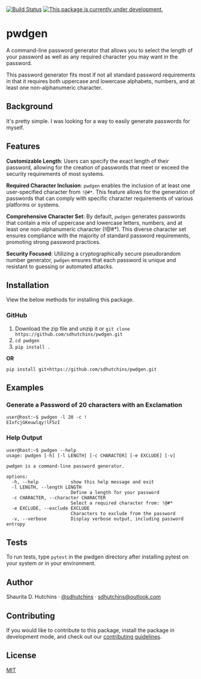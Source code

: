 [![Build Status](https://app.travis-ci.com/sdhutchins/pwdgen.svg?branch=master)](https://app.travis-ci.com/sdhutchins/pwdgen)
[![This package is currently under development.](https://img.shields.io/badge/under-development-orange.svg)](https://github.com/sdhutchins/pwdgen)

# pwdgen

A command-line password generator that allows you to select the length of your password as well as any required character you may want in the password.

This password generator fits most if not all standard password requirements in that it requires both uppercase and lowercase alphabets, numbers, and at least one non-alphanumeric character.

## Background

It's pretty simple. I was looking for a way to easily generate passwords for myself.

## Features

**Customizable Length**: Users can specify the exact length of their password, allowing for the creation of passwords that meet or exceed the security requirements of most systems.

**Required Character Inclusion**: `pwdgen` enables the inclusion of at least one user-specified character from `!@#*`. This feature allows for the generation of passwords that can comply with specific character requirements of various platforms or systems.

**Comprehensive Character Set**: By default, `pwdgen` generates passwords that contain a mix of uppercase and lowercase letters, numbers, and at least one non-alphanumeric character (!@#*). This diverse character set ensures compliance with the majority of standard password requirements, promoting strong password practices.

**Security Focused**: Utilizing a cryptographically secure pseudorandom number generator, `pwdgen` ensures that each password is unique and resistant to guessing or automated attacks.

## Installation

View the below methods for installing this package.

### GitHub

1. Download the zip file and unzip it or `git clone
    https://github.com/sdhutchins/pwdgen.git`
2. `cd pwdgen`
3. `pip install .`

**OR**

`pip install git+https://github.com/sdhutchins/pwdgen.git`

## Examples

### Generate a Password of 20 characters with an Exclamation

```console
user@host:~$ pwdgen -l 20 -c !
EIxfcjGKeuwlqy!lF5zI
```

### Help Output

```console
user@host:~$ pwdgen --help
usage: pwdgen [-h] [-l LENGTH] [-c CHARACTER] [-e EXCLUDE] [-v]

pwdgen is a command-line password generator.

options:
  -h, --help            show this help message and exit
  -l LENGTH, --length LENGTH
                        Define a length for your password
  -c CHARACTER, --character CHARACTER
                        Select a required character from: !@#*
  -e EXCLUDE, --exclude EXCLUDE
                        Characters to exclude from the password
  -v, --verbose         Display verbose output, including password entropy
```

## Tests

To run tests, type `pytest` in the
pwdgen directory after installing pytest on your system or in your environment.

## Author

Shaurita D. Hutchins · [@sdhutchins](https://github.com/sdhutchins)
    · [sdhutchins@outlook.com](mailto:sdhutchins@outlook.com)

## Contributing

If you would like to contribute to this package, install the package in
development mode, and check out our [contributing
guidelines](https://github.com/sdhutchins/pwdgen/blob/master/CONTRIBUTING.rst).

## License

[MIT](https://github.com/sdhutchins/pwdgen/blob/master/LICENSE)
